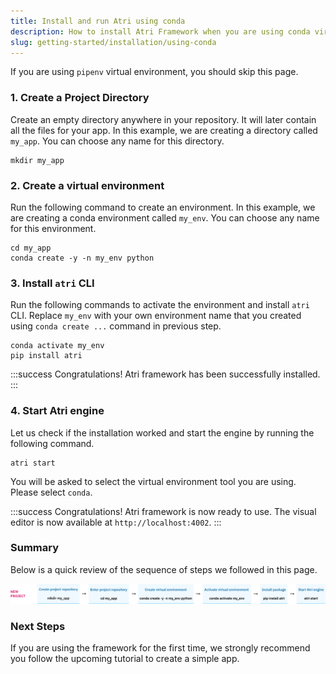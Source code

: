 ```yaml
---
title: Install and run Atri using conda
description: How to install Atri Framework when you are using conda virtual environment
slug: getting-started/installation/using-conda
---
```

If you are using `pipenv` virtual environment, you should skip this page. 

### 1. Create a Project Directory

Create an empty directory anywhere in your repository. It will later contain all the files for your app. In this example, we are creating a directory called `my_app`. You can choose any name for this directory.

```
mkdir my_app
```

### 2. Create a virtual environment

Run the following command to create an environment. In this example, we are creating a conda environment called `my_env`. You can choose any name for this environment.

```
cd my_app
conda create -y -n my_env python
```

### 3. Install `atri` CLI

Run the following commands to activate the environment and install `atri` CLI. Replace `my_env` with your own environment name that you created using `conda create ...` command in previous step.

```
conda activate my_env
pip install atri
```

:::success 
Congratulations! Atri framework has been successfully installed. 
:::

### 4. Start Atri engine 

Let us check if the installation worked and start the engine by running the following command. 

```
atri start
```

You will be asked to select the virtual environment tool you are using. Please select `conda`. 

:::success
Congratulations! Atri framework is now ready to use. The visual editor is now available at `http://localhost:4002`.
:::

### Summary 

Below is a quick review of the sequence of steps we followed in this page. 

![New project using conda](/snapshots/new_proj_conda.png)

### Next Steps

If you are using the framework for the first time, we strongly recommend you follow the upcoming tutorial to create a simple app. 